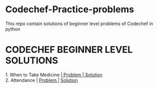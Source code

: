 # Codechef-Practice-problems
This repo contain solutions of beginner level problems of Codechef in python
<h1>              CODECHEF BEGINNER LEVEL SOLUTIONS        </h1>
1. When to Take Medicine |<a href = "https://www.codechef.com/problems/MEDIC"> Problem </a>|<a href="https://github.com/ishul07/Codechef-Practice-problems/blob/master/When%20to%20take%20medicine.py"> Solution </a> </br>
2. Attendance | <a href ="https://www.codechef.com/problems/ATTND"> Problem </a>| <a href="https://github.com/ishul07/Codechef-Practice-problems/blob/master/Attendance.py"> Solution </a> </br>


